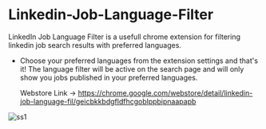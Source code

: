 # Linkedin-Job-Language-Filter

LinkedIn Job Language Filter is a usefull chrome extension for filtering linkedin job search results with preferred languages.

 - Choose your preferred languages ​​from the extension settings and that's it!
   The language filter will be active on the search page and will only show you jobs published in 
   your preferred languages.

   Webstore Link -> https://chrome.google.com/webstore/detail/linkedin-job-language-fil/geicbkkbdgfldfhcgoblppbipnaapapb


   
![ss1](https://github.com/yavuzslmyldz/Linkedin-Job-Language-Filter/assets/101026067/0cc8bb50-378d-40d7-ab88-0241bc6074c1)
